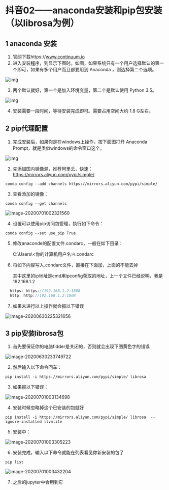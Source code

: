 # 抖音02——anaconda安装和pip包安装（以librosa为例）

## 1 anaconda 安装

1. 官网下载https://www.continuum.io
2. 进入安装程序，到显示下图时。如图，如果系统只有一个用户选择默认的第一个即可，如果有多个用户而且都要用到 Anaconda ，则选择第二个选项。

![img](https://img-blog.csdnimg.cn/20181112220714826.png?x-oss-process=image/watermark,type_ZmFuZ3poZW5naGVpdGk,shadow_10,text_aHR0cHM6Ly9ibG9nLmNzZG4ubmV0L3FxXzI4MDEzNzUx,size_16,color_FFFFFF,t_70)

3. 两个默认就好，第一个是加入环境变量，第二个是默认使用 Python 3.5。

![img](https://img-blog.csdnimg.cn/20181112220829822.png?x-oss-process=image/watermark,type_ZmFuZ3poZW5naGVpdGk,shadow_10,text_aHR0cHM6Ly9ibG9nLmNzZG4ubmV0L3FxXzI4MDEzNzUx,size_16,color_FFFFFF,t_70)

4. 安装需要一段时间，等待安装完成即可。需要占用空间大约 1.8 G左右。

## 2 pip代理配置

1. 完成安装后，如果你是在windows上操作，按下面图打开 Anaconda Prompt，就是类似windows的命令窗口这个。

![img](https://pic1.zhimg.com/80/v2-277eb51b454066e3571800815719ea7c_1440w.jpg)

2. 先添加国内镜像源，推荐阿里云，快速：https://mirrors.aliyun.com/pypi/simple/

``` 
conda config --add channels https://mirrors.aliyun.com/pypi/simple/
```

3. 查看添加的镜像： 

``` 
conda config --get channels
```

![image-20200701002321560](C:\Users\ThinkPad\AppData\Roaming\Typora\typora-user-images\image-20200701002321560.png)

4. 设置可以使用pip访问包管理，执行如下命令：

``` 
conda config --set use_pip True
```

5. 修改anaconde的配置文件.condarc，一般在如下目录：

   C:\Users\\\<你的计算机用户名>\\\.condarc

6. 将如下内容写入.condarc文件，直接在下面加，上面的不能去掉

   其中这里的ip地址是cmd用ipconfig获取的地址，上一个文件已经说明，我是192.168.1.2

``` js proxy_servers:
  https: https://192.168.1.2:1808
  http: http://192.168.1.2:1808
```

7. 如果未进行以上操作就会报以下错误

![image-20200630225321656](C:\Users\ThinkPad\AppData\Roaming\Typora\typora-user-images\image-20200630225321656.png)

## 3 pip安装librosa包

1. 首先要保证你的电脑fidder是关闭的，否则就会出现下图黄色字的错误

![image-20200630233749722](C:\Users\ThinkPad\AppData\Roaming\Typora\typora-user-images\image-20200630233749722.png)

2. 然后输入以下命令回车：

``` 
pip install -i https://mirrors.aliyun.com/pypi/simple/ librosa
```

3. 如果报以下错误：

![image-20200701003134698](C:\Users\ThinkPad\AppData\Roaming\Typora\typora-user-images\image-20200701003134698.png)

4. 安装时候忽略掉这个已安装的包就好

```
pip install -i https://mirrors.aliyun.com/pypi/simple/ librosa  --ignore-installed llvmlite
```

5. 安装中：

![image-20200701003305223](C:\Users\ThinkPad\AppData\Roaming\Typora\typora-user-images\image-20200701003305223.png)

6. 安装完成，输入以下命令就能在列表看见你新安装的包了

```
pip list
```

![image-20200701003432204](C:\Users\ThinkPad\AppData\Roaming\Typora\typora-user-images\image-20200701003432204.png)

7. 之后的jupyter中会用到它